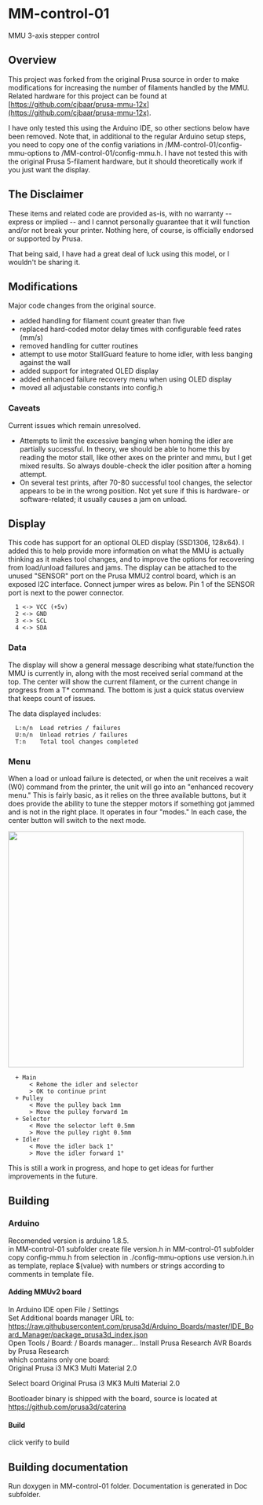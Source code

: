 # MM-control-01
MMU 3-axis stepper control

## Overview
This project was forked from the original Prusa source in order to make modifications for increasing the number of filaments handled by the MMU. Related hardware for this project can be found at [https://github.com/cjbaar/prusa-mmu-12x](https://github.com/cjbaar/prusa-mmu-12x).

I have only tested this using the Arduino IDE, so other sections below have been removed. Note that, in additional to the regular Arduino setup steps, you need to copy one of the config variations in /MM-control-01/config-mmu-options to /MM-control-01/config-mmu.h. I have not tested this with the original Prusa 5-filament hardware, but it should theoretically work if you just want the display.

## The Disclaimer
These items and related code are provided as-is, with no warranty -- express or implied -- and I cannot personally guarantee that it will function and/or not break your printer. Nothing here, of course, is officially endorsed or supported by Prusa.

That being said, I have had a great deal of luck using this model, or I wouldn't be sharing it.

## Modifications
Major code changes from the original source.
* added handling for filament count greater than five
* replaced hard-coded motor delay times with configurable feed rates (mm/s)
* removed handling for cutter routines
* attempt to use motor StallGuard feature to home idler, with less banging against the wall
* added support for integrated OLED display
* added enhanced failure recovery menu when using OLED display
* moved all adjustable constants into config.h

### Caveats
Current issues which remain unresolved.
* Attempts to limit the excessive banging when homing the idler are partially successful. In theory, we should be able to home this by reading the motor stall, like other axes on the printer and mmu, but I get mixed results. So always double-check the idler position after a homing attempt.
* On several test prints, after 70-80 successful tool changes, the selector appears to be in the wrong position. Not yet sure if this is hardware- or software-related; it usually causes a jam on unload.


## Display
This code has support for an optional OLED display (SSD1306, 128x64). I added this to help provide more information on what the MMU is actually thinking as it makes tool changes, and to improve the options for recovering from load/unload failures and jams. The display can be attached to the unused "SENSOR" port on the Prusa MMU2 control board, which is an exposed I2C interface. Connect jumper wires as below. Pin 1 of the SENSOR port is next to the power connector.
```
  1 <-> VCC (+5v)
  2 <-> GND
  3 <-> SCL
  4 <-> SDA
```
### Data
The display will show a general message describing what state/function the MMU is currently in, along with the most received serial command at the top. The center will show the current filament, or the current change in progress from a T* command. The bottom is just a quick status overview that keeps count of issues.

The data displayed includes:
```
  L:n/n  Load retries / failures
  U:n/n  Unload retries / failures
  T:n    Total tool changes completed
```

### Menu
When a load or unload failure is detected, or when the unit receives a wait (W0) command from the printer, the unit will go into an "enhanced recovery menu." This is fairly basic, as it relies on the three available buttons, but it does provide the ability to tune the stepper motors if something got jammed and is not in the right place. It operates in four "modes." In each case, the center button will switch to the next mode.

<img src="https://github.com/cjbaar/prusa-mmu-12x/blob/master/img/change.jpeg" width="480" />

```
  + Main
      < Rehome the idler and selector
      > OK to continue print
  + Pulley
      < Move the pulley back 1mm
      > Move the pulley forward 1m
  + Selector
      < Move the selector left 0.5mm
      > Move the pulley right 0.5mm
  + Idler
      < Move the idler back 1°
      > Move the idler forward 1°
```
This is still a work in progress, and hope to get ideas for further improvements in the future.

## Building
### Arduino
Recomended version is arduino 1.8.5.  
in MM-control-01 subfolder create file version.h
in MM-control-01 subfolder copy config-mmu.h from selection in ./config-mmu-options
use version.h.in as template, replace ${value} with numbers or strings according to comments in template file.  

#### Adding MMUv2 board
In Arduino IDE open File / Settings  
Set Additional boards manager URL to:  
https://raw.githubusercontent.com/prusa3d/Arduino_Boards/master/IDE_Board_Manager/package_prusa3d_index.json  
Open Tools / Board: / Boards manager...
Install Prusa Research AVR Boards by Prusa Research  
which contains only one board:  
Original Prusa i3 MK3 Multi Material 2.0

Select board Original Prusa i3 MK3 Multi Material 2.0

Bootloader binary is shipped with the board, source is located at https://github.com/prusa3d/caterina
#### Build
click verify to build

## Building documentation
Run doxygen in MM-control-01 folder.
Documentation is generated in Doc subfolder.
